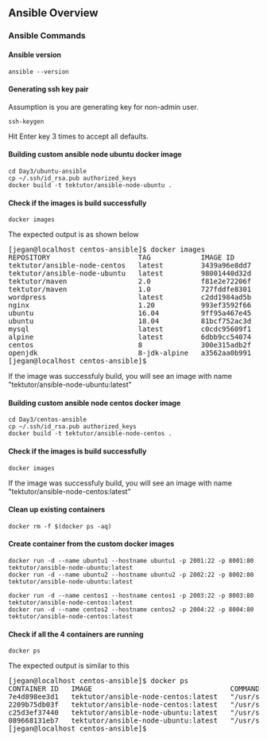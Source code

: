 
## Ansible Overview

### Ansible Commands

#### Ansible version
```
ansible --version
```
#### Generating ssh key pair
Assumption is you are generating key for non-admin user.
```
ssh-keygen
```
Hit Enter key 3 times to accept all defaults.

#### Building custom ansible node ubuntu docker image
```
cd Day3/ubuntu-ansible
cp ~/.ssh/id_rsa.pub authorized_keys
docker build -t tektutor/ansible-node-ubuntu .
```
#### Check if the images is build successfully
```
docker images
```
The expected output is as shown below
<pre>
[jegan@localhost centos-ansible]$ docker images
REPOSITORY                     TAG            IMAGE ID       CREATED          SIZE
tektutor/ansible-node-centos   latest         3439a96e8dd7   13 minutes ago   250MB
tektutor/ansible-node-ubuntu   latest         98001440d32d   23 minutes ago   220MB
tektutor/maven                 2.0            f81e2e72206f   25 hours ago     283MB
tektutor/maven                 1.0            727fddfe8301   25 hours ago     560MB
wordpress                      latest         c2dd1984ad5b   12 days ago      551MB
nginx                          1.20           993ef3592f66   3 weeks ago      133MB
ubuntu                         16.04          9ff95a467e45   3 weeks ago      135MB
ubuntu                         18.04          81bcf752ac3d   3 weeks ago      63.1MB
mysql                          latest         c0cdc95609f1   4 weeks ago      556MB
alpine                         latest         6dbb9cc54074   2 months ago     5.61MB
centos                         8              300e315adb2f   6 months ago     209MB
openjdk                        8-jdk-alpine   a3562aa0b991   2 years ago      105MB
[jegan@localhost centos-ansible]$ 
</pre>

If the image was successfuly build, you will see an image with name "tektutor/ansible-node-ubuntu:latest"

#### Building custom ansible node centos docker image
```
cd Day3/centos-ansible
cp ~/.ssh/id_rsa.pub authorized_keys
docker build -t tektutor/ansible-node-centos .
```
#### Check if the images is build successfully
```
docker images
```
If the image was successfuly build, you will see an image with name "tektutor/ansible-node-centos:latest"

#### Clean up existing containers
```
docker rm -f $(docker ps -aq)
```

#### Create container from the custom docker images
```
docker run -d --name ubuntu1 --hostname ubuntu1 -p 2001:22 -p 8001:80 tektutor/ansible-node-ubuntu:latest
docker run -d --name ubuntu2 --hostname ubuntu2 -p 2002:22 -p 8002:80 tektutor/ansible-node-ubuntu:latest

docker run -d --name centos1 --hostname centos1 -p 2003:22 -p 8003:80 tektutor/ansible-node-centos:latest
docker run -d --name centos2 --hostname centos2 -p 2004:22 -p 8004:80 tektutor/ansible-node-centos:latest
```

#### Check if all the 4 containers are running
```
docker ps
```
The expected output is similar to this
<pre>
[jegan@localhost centos-ansible]$ docker ps
CONTAINER ID   IMAGE                                 COMMAND               CREATED          STATUS          PORTS                                                                          NAMES
7e4d898ee3d1   tektutor/ansible-node-centos:latest   "/usr/sbin/sshd -D"   2 seconds ago    Up 1 second     0.0.0.0:2004->22/tcp, :::2004->22/tcp, 0.0.0.0:8004->80/tcp, :::8004->80/tcp   centos2
2209b75db03f   tektutor/ansible-node-centos:latest   "/usr/sbin/sshd -D"   15 seconds ago   Up 13 seconds   0.0.0.0:2003->22/tcp, :::2003->22/tcp, 0.0.0.0:8003->80/tcp, :::8003->80/tcp   centos1
c25d3ef37440   tektutor/ansible-node-ubuntu:latest   "/usr/sbin/sshd -D"   37 seconds ago   Up 35 seconds   0.0.0.0:2002->22/tcp, :::2002->22/tcp, 0.0.0.0:8002->80/tcp, :::8002->80/tcp   ubuntu2
089668131eb7   tektutor/ansible-node-ubuntu:latest   "/usr/sbin/sshd -D"   49 seconds ago   Up 48 seconds   0.0.0.0:2001->22/tcp, :::2001->22/tcp, 0.0.0.0:8001->80/tcp, :::8001->80/tcp   ubuntu1
[jegan@localhost centos-ansible]$ 
</pre>

